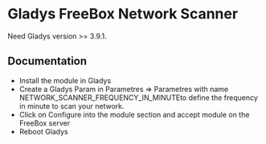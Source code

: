 # Gladys FreeBox Network Scanner


Need Gladys version >= 3.9.1.

## Documentation

 - Install the module in Gladys
 - Create a Gladys Param in Parametres => Parametres with name NETWORK_SCANNER_FREQUENCY_IN_MINUTEto define the frequency in minute to scan your network.
 - Click on Configure into the module section and accept module on the FreeBox server
 - Reboot Gladys